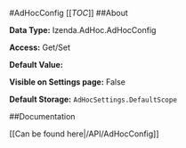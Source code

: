 #AdHocConfig
[[_TOC_]]
##About

**Data Type:** Izenda.AdHoc.AdHocConfig

**Access:** Get/Set

**Default Value:** 

**Visible on Settings page:** False

**Default Storage:** ``AdHocSettings.DefaultScope``

##Documentation

[[Can be found here|/API/AdHocConfig]]